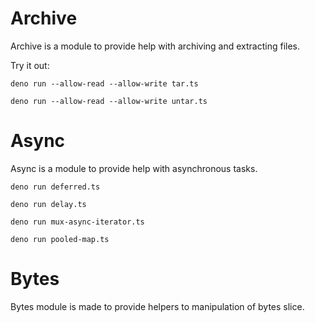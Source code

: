 # Archive

Archive is a module to provide help with archiving and extracting files.

Try it out:

```
deno run --allow-read --allow-write tar.ts
```

```
deno run --allow-read --allow-write untar.ts
```

# Async

Async is a module to provide help with asynchronous tasks.

```
deno run deferred.ts
```

```
deno run delay.ts
```

```
deno run mux-async-iterator.ts
```

```
deno run pooled-map.ts
```

# Bytes

Bytes module is made to provide helpers to manipulation of bytes slice.


